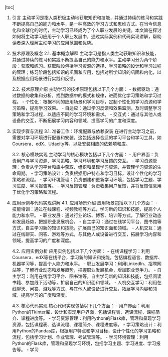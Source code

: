 
[toc]                    
                
                
1. 引言
    主动学习是指人类积极主动地获取知识和技能，并通过持续的练习和实践不断提高自己的能力和水平，是一种高效的学习方式和思维方式。在当今信息化和全球化的时代，主动学习已经成为了个人职业发展的关键。本文旨在探讨如何将主动学习应用于个人职业发展中，通过实际案例和代码实现讲解，帮助读者深入理解主动学习的应用范围和优势。

2. 技术原理及概念
    2.1. 基本概念解释
        主动学习是指人类主动获取知识和技能，并通过持续的练习和实践不断提高自己的能力和水平。主动学习分为两个阶段：获取和练习。获取阶段包括学习资源的选择、学习策略的设计和学习过程的管理；练习阶段包括知识的巩固和应用，包括对所学知识的巩固和内化，以及根据应用场景进行实践和反馈。

    2.2. 技术原理介绍
        主动学习的技术原理包括以下几个方面：
        - 数据驱动：通过数据的收集和分析，找到数据中的模式和规律，进而优化学习策略和学习过程。
        - 个性化：根据不同的应用场景和学习目标，定制个性化的学习资源和学习策略，提高学习效果。
        - 自适应：通过学习反馈和效果监测，及时调整学习策略和学习过程，以适应不同的学习环境和需求。
        - 交互式：通过与其他人或设备的交互，不断拓展学习内容和领域，提高学习的广度和深度。

3. 实现步骤与流程
    3.1. 准备工作：环境配置与依赖安装
        在进行主动学习之前，需要对学习环境进行配置和安装。这包括选择合适的学习平台和学习工具，如Coursera、edX、Udacity等，以及安装相应的依赖项和库。

    3.2. 核心模块实现
        主动学习的核心模块包括以下几个方面：
        - 用户界面：负责用户与学习资源、学习策略、学习环境和学习反馈的交互。
        - 学习资源管理：负责从学习平台和库中获取、组织和呈现学习资源，并管理学习资源的生命周期。
        - 学习策略设计：负责根据用户特点和学习目标，设计个性化的学习策略和流程。
        - 学习环境管理：负责创建和更新学习环境，包括学习主题、学习进度、学习报告等。
        - 学习反馈管理：负责收集用户反馈，并将反馈信息用于优化学习策略和流程。

4. 应用示例与代码实现讲解
    4.1. 应用场景介绍
        应用场景包括以下几个方面：
        - 技能培训：通过在线课程、视频教程等方式，学习新的知识和技能，提高个人能力和水平。
        - 职业发展：通过行业论坛、博客、培训等方式，了解行业动态和发展趋势，把握职业发展机会。
        - 自主学习：通过在线学习平台、图书馆等方式，自主学习新的知识和技能，扩展自己的知识面和领域。
        - 人机交互：通过在线聊天、问答、游戏等方式，与其他人或设备进行交互，拓展学习内容和领域，提高学习的广度和深度。

    4.2. 应用实例分析
        应用实例包括以下几个方面：
        - 在线课程学习：利用Coursera、edX等在线平台，学习新的知识和技能，包括编程语言、数据库、机器学习等，提高个人能力和水平。
        - 职业发展学习：利用LinkedIn、招聘网站等，了解行业动态和发展趋势，把握职业发展机会，增加职业竞争力。
        - 自主学习：利用在线学习平台、图书馆等，自主学习新的知识和技能，包括阅读书籍、参加线下活动等，扩展自己的知识面和领域。
        - 人机交互学习：利用在线聊天、问答、游戏等方式，与其他人或设备进行交互，拓展学习内容和领域，提高学习的广度和深度。

    4.3. 核心代码实现
        核心代码实现包括以下几个方面：
        - 用户界面：利用Python的Tkinter库，设计和实现用户界面，包括课程表、选课流程、课程简介、课程进度等。
        - 学习资源管理：利用Python的Flask库，管理和呈现学习资源，包括课程表、选课流程、课程简介、课程进度等。
        - 学习策略设计：利用Python的Pandas库，根据用户特点和学习目标，设计个性化的学习策略和流程，包括学习计划、作业管理、考试管理等。
        - 学习环境管理：利用Python的Flask库，管理和呈现学习环境，包括学习主题、学习进度、学习报告等。
        - 学习

